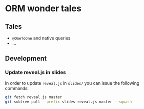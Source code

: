 # ORM wonder tales

## Tales

- `@OneToOne` and native queries
- ...

## Development

### Update reveal.js in slides

In order to update `reveal.js` in `slides/` you can issue the following
commands:

```bash
git fetch reveal.js master
git subtree pull --prefix slides reveal.js master --squash
```
